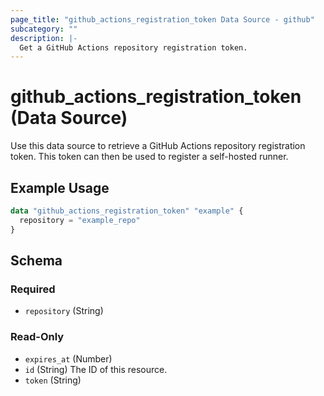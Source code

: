 ```yaml
---
page_title: "github_actions_registration_token Data Source - github"
subcategory: ""
description: |-
  Get a GitHub Actions repository registration token.
---
```


# github_actions_registration_token (Data Source)

Use this data source to retrieve a GitHub Actions repository registration token. This token can then be used to register a self-hosted runner.

## Example Usage

```terraform
data "github_actions_registration_token" "example" {
  repository = "example_repo"
}
```

<!-- schema generated by tfplugindocs -->
## Schema

### Required

- `repository` (String)

### Read-Only

- `expires_at` (Number)
- `id` (String) The ID of this resource.
- `token` (String)
